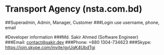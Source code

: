 # Transport Agency (nsta.com.bd)

##Superadmin, Admin, Manager, Customer
###Login use username, phone, email


#Developer information
###Md. Sakir Ahmed (Software Engineer)
###Email: contact@sakir.dev
###Phone: +880 1304-734623
###Skype: https://join.skype.com/invite/gvUqK4UbdTgi
